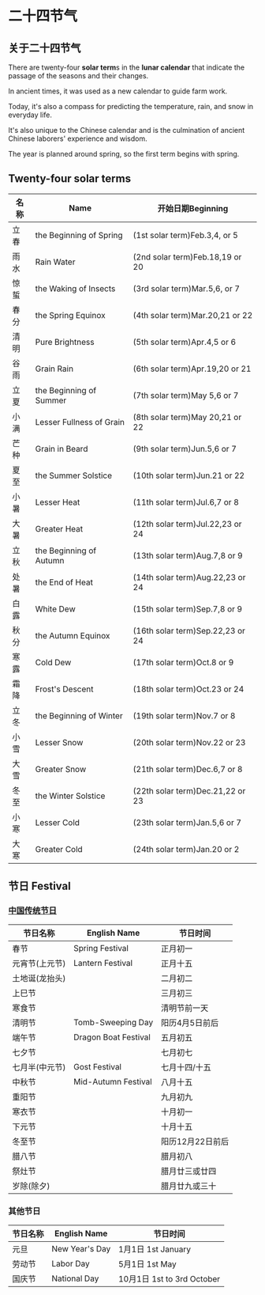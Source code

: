 # 二十四节气
  
## 关于二十四节气

There are twenty-four **solar term**s in the **lunar calendar** that indicate the passage of the seasons and their changes.

In ancient times, it was used as a new calendar to guide farm work.

Today, it's also a compass for predicting the temperature, rain, and snow in everyday life.

It's also unique to the Chinese calendar and is the culmination of ancient Chinese laborers' experience and wisdom.

The year is planned around spring, so the first term begins with spring.

## Twenty-four solar terms

| 名称 | Name                     | 开始日期Beginning                |
| ---- | ------------------------ | -------------------------------- |
| 立春 | the Beginning of Spring  | (1st solar term)Feb.3,4, or 5    |
| 雨水 | Rain Water               | (2nd solar term)Feb.18,19 or 20  |
| 惊蜇 | the Waking of Insects    | (3rd solar term)Mar.5,6, or 7    |
| 春分 | the Spring Equinox       | (4th solar term)Mar.20,21 or 22  |
| 清明 | Pure Brightness          | (5th solar term)Apr.4,5 or 6     |
| 谷雨 | Grain Rain               | (6th solar term)Apr.19,20 or 21  |
| 立夏 | the Beginning of Summer  | (7th solar term)May 5,6 or 7     |
| 小满 | Lesser Fullness of Grain | (8th solar term)May 20,21 or 22  |
| 芒种 | Grain in Beard           | (9th solar term)Jun.5,6 or 7     |
| 夏至 | the Summer Solstice      | (10th solar term)Jun.21 or 22    |
| 小暑 | Lesser Heat              | (11th solar term)Jul.6,7 or 8    |
| 大暑 | Greater Heat             | (12th solar term)Jul.22,23 or 24 |
| 立秋 | the Beginning of Autumn  | (13th solar term)Aug.7,8 or 9    |
| 处暑 | the End of Heat          | (14th solar term)Aug.22,23 or 24 |
| 白露 | White Dew                | (15th solar term)Sep.7,8 or 9    |
| 秋分 | the Autumn Equinox       | (16th solar term)Sep.22,23 or 24 |
| 寒露 | Cold Dew                 | (17th solar term)Oct.8 or 9      |
| 霜降 | Frost's Descent          | (18th solar term)Oct.23 or 24    |
| 立冬 | the Beginning of Winter  | (19th solar term)Nov.7 or 8      |
| 小雪 | Lesser Snow              | (20th solar term)Nov.22 or 23    |
| 大雪 | Greater Snow             | (21th solar term)Dec.6,7 or 8    |
| 冬至 | the Winter Solstice      | (22th solar term)Dec.21,22 or 23 |
| 小寒 | Lesser Cold              | (23th solar term)Jan.5,6 or 7    |
| 大寒 | Greater Cold             | (24th solar term)Jan.20 or 2     |

## 节日 Festival

### [中国传统节日](https://baike.so.com/doc/1694490-1791685.html)

| 节日名称       | English Name         | 节日时间         |
| -------------- | -------------------- | ---------------- |
| 春节           | Spring Festival      | 正月初一         |
| 元宵节(上元节) | Lantern Festival     | 正月十五         |
| 土地诞(龙抬头) |                      | 二月初二         |
| 上巳节         |                      | 三月初三         |
| 寒食节         |                      | 清明节前一天     |
| 清明节         | Tomb-Sweeping Day    | 阳历4月5日前后   |
| 端午节         | Dragon Boat Festival | 五月初五         |
| 七夕节         |                      | 七月初七         |
| 七月半(中元节) | Gost Festival        | 七月十四/十五    |
| 中秋节         | Mid-Autumn Festival  | 八月十五         |
| 重阳节         |                      | 九月初九         |
| 寒衣节         |                      | 十月初一         |
| 下元节         |                      | 十月十五         |
| 冬至节         |                      | 阳历12月22日前后 |
| 腊八节         |                      | 腊月初八         |
| 祭灶节         |                      | 腊月廿三或廿四   |
| 岁除(除夕)     |                      | 腊月廿九或三十   |

### 其他节日

| 节日名称 | English Name   | 节日时间                   |
| -------- | -------------- | -------------------------- |
| 元旦     | New Year's Day | 1月1日 1st January         |
| 劳动节   | Labor Day      | 5月1日 1st May             |
| 国庆节   | National Day   | 10月1日 1st to 3rd October |
